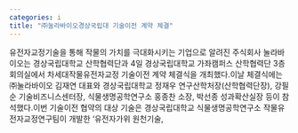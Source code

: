 ```yaml
---
categories: i
title: "㈜눌라바이오경상국립대 기술이전 계약 체결"
---
```

유전자교정기술을 통해 작물의 가치를 극대화시키는 기업으로 알려진 주식회사 눌라바이오는 경상국립대학교 산학협력단과 4일 경상국립대학교 가좌캠퍼스 산학협력단 3층 회의실에서 차세대작물유전자교정 기술이전 계약 체결식을 개최했다.이날 체결식에는 ㈜눌라바이오 김재연 대표와 경상국립대학교 정재우 연구산학처장(산학협력단장), 강필순 기술비즈니스센터장, 식물생명공학연구소 홍종찬 소장, 박선종 성과확산실장 등이 참석했다.이번 기술이전 협약의 대상 기술은 경상국립대학교 식물생명공학연구소 작물유전자교정연구팀이 개발한 &lsquo;유전자가위 원천기술,